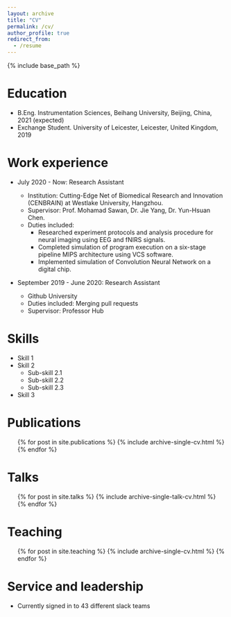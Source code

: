 ```yaml
---
layout: archive
title: "CV"
permalink: /cv/
author_profile: true
redirect_from:
  - /resume
---
```


{% include base_path %}

Education
======
* B.Eng. Instrumentation Sciences, Beihang University, Beijing, China, 2021 (expected)
* Exchange Student. University of Leicester, Leicester, United Kingdom, 2019

Work experience
======
* July 2020 - Now: Research Assistant
  * Institution: Cutting-Edge Net of Biomedical Research and Innovation (CENBRAIN) at Westlake University, Hangzhou.
  * Supervisor: Prof. Mohamad Sawan, Dr. Jie Yang, Dr. Yun-Hsuan Chen.
  * Duties included:
    * Researched experiment protocols and analysis procedure for neural imaging using EEG and fNIRS signals.
    * Completed simulation of program execution on a six-stage pipeline MIPS architecture using VCS software.
    *	Implemented simulation of Convolution Neural Network on a digital chip.                       


* September 2019 - June 2020: Research Assistant
  * Github University
  * Duties included: Merging pull requests
  * Supervisor: Professor Hub
  
Skills
======
* Skill 1
* Skill 2
  * Sub-skill 2.1
  * Sub-skill 2.2
  * Sub-skill 2.3
* Skill 3

Publications
======
  <ul>{% for post in site.publications %}
    {% include archive-single-cv.html %}
  {% endfor %}</ul>
  
Talks
======
  <ul>{% for post in site.talks %}
    {% include archive-single-talk-cv.html %}
  {% endfor %}</ul>
  
Teaching
======
  <ul>{% for post in site.teaching %}
    {% include archive-single-cv.html %}
  {% endfor %}</ul>
  
Service and leadership
======
* Currently signed in to 43 different slack teams
